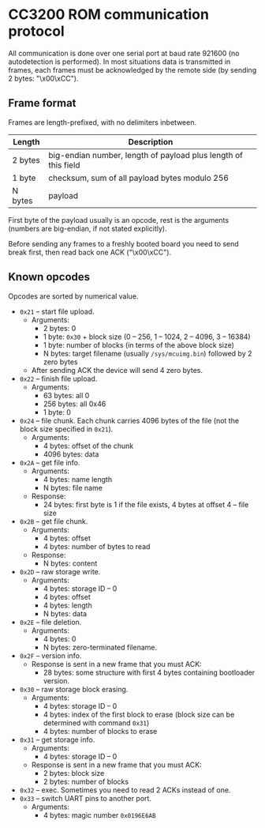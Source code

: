 # CC3200 ROM communication protocol

All communication is done over one serial port at baud rate 921600 (no
autodetection is performed). In most situations data is transmitted in frames,
each frames must be acknowledged by the remote side (by sending 2 bytes:
"\x00\xCC").

## Frame format

Frames are length-prefixed, with no delimiters inbetween.

Length  | Description
--------|---------------------------------------------------------------
2 bytes | big-endian number, length of payload plus length of this field
1 byte  | checksum, sum of all payload bytes modulo 256
N bytes | payload

First byte of the payload usually is an opcode, rest is the arguments (numbers
are big-endian, if not stated explicitly).

Before sending any frames to a freshly booted board you need to send break
first, then read back one ACK ("\x00\xCC").

## Known opcodes

Opcodes are sorted by numerical value.

 * `0x21` – start file upload.
   * Arguments:
     * 2 bytes: 0
     * 1 byte: `0x30` + block size (0 – 256, 1 – 1024, 2 – 4096, 3 – 16384)
     * 1 byte: number of blocks (in terms of the above block size)
     * N bytes: target filename (usually `/sys/mcuimg.bin`) followed by 2 zero bytes
   * After sending ACK the device will send 4 zero bytes.
 * `0x22` – finish file upload.
   * Arguments:
     * 63 bytes: all 0
     * 256 bytes: all 0x46
     * 1 byte: 0
 * `0x24` – file chunk. Each chunk carries 4096 bytes of the file (not the block
   size specified in `0x21`).
   * Arguments:
     * 4 bytes: offset of the chunk
     * 4096 bytes: data
 * `0x2A` – get file info.
   * Arguments:
     * 4 bytes: name length
     * N bytes: file name
   * Response:
     * 24 bytes: first byte is 1 if the file exists, 4 bytes at offset 4 – file size
 * `0x2B` – get file chunk.
   * Arguments:
     * 4 bytes: offset
     * 4 bytes: number of bytes to read
   * Response:
     * N bytes: content
 * `0x2D` – raw storage write.
   * Arguments:
     * 4 bytes: storage ID – 0
     * 4 bytes: offset
     * 4 bytes: length
     * N bytes: data
 * `0x2E` – file deletion.
   * Arguments:
     * 4 bytes: 0
     * N bytes: zero-terminated filename.
 * `0x2F` – version info.
   * Response is sent in a new frame that you must ACK:
     * 28 bytes: some structure with first 4 bytes containing bootloader version.
 * `0x30` – raw storage block erasing.
   * Arguments:
     * 4 bytes: storage ID – 0
     * 4 bytes: index of the first block to erase (block size can be determined with command `0x31`)
     * 4 bytes: number of blocks to erase
 * `0x31` – get storage info.
   * Arguments:
     * 4 bytes: storage ID – 0
   * Response is sent in a new frame that you must ACK:
     * 2 bytes: block size
     * 2 bytes: number of blocks
 * `0x32` – exec. Sometimes you need to read 2 ACKs instead of one.
 * `0x33` – switch UART pins to another port.
   * Arguments:
     * 4 bytes: magic number `0x0196E6AB`

